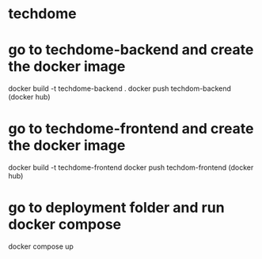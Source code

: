 # techdome
# go to techdome-backend and create the docker image 
docker build -t techdome-backend .
docker push techdom-backend (docker hub)
# go to techdome-frontend and create the docker image
docker build -t techdome-frontend
docker push techdom-frontend (docker hub)
# go to deployment folder and run docker compose 
docker compose up 



